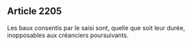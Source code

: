 Article 2205
----
Les baux consentis par le saisi sont, quelle que soit leur durée, inopposables
aux créanciers poursuivants.
